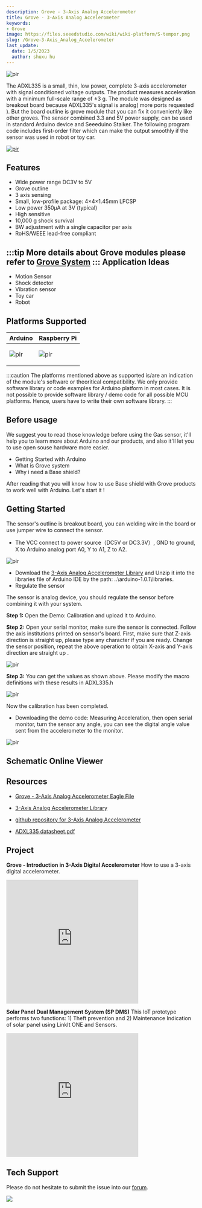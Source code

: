 ```yaml
---
description: Grove - 3-Axis Analog Accelerometer
title: Grove - 3-Axis Analog Accelerometer
keywords:
- Grove
image: https://files.seeedstudio.com/wiki/wiki-platform/S-tempor.png
slug: /Grove-3-Axis_Analog_Accelerometer
last_update:
  date: 1/5/2023
  author: shuxu hu
---
```



<p style={{textAlign: 'center'}}><img src="https://files.seeedstudio.com/wiki/Grove-3-Axis_Analog_Accelerometer/img/Grove-3-axis_Analog_Accelerometer_photo.JPG" alt="pir" width={600} height="auto" /></p>



The ADXL335 is a small, thin, low power, complete 3-axis accelerometer with signal conditioned voltage outputs. The product measures acceleration with a minimum full-scale range of ±3 g.
The module was designed as breakout board because ADXL335's signal is analog( more ports requested ). But the board outline is grove module that you can fix it conveniently like other groves. The sensor combined 3.3 and 5V power supply, can be used in standard Arduino device and Seeeduino Stalker. The following program code includes first-order filter which can make the output smoothly if the sensor was used in robot or toy car.

<!-- [![](https://files.seeedstudio.com/wiki/common/Get_One_Now_Banner.png)](https://www.seeedstudio.com/Grove-3-Axis-Analog-Accelerometer-p-1086.html) -->
[<p><img src="https://files.seeedstudio.com/wiki/common/Get_One_Now_Banner.png" alt="pir" width={600} height="auto" /></p>](https://www.seeedstudio.com/Grove-3-Axis-Analog-Accelerometer-p-1086.html)
 


Features
--------

-   Wide power range DC3V to 5V
-   Grove outline
-   3 axis sensing
-   Small, low-profile package: 4×4×1.45mm LFCSP
-   Low power 350µA at 3V (typical)
-   High sensitive
-   10,000 g shock survival
-   BW adjustment with a single capacitor per axis
-   RoHS/WEEE lead-free compliant

:::tip
    More details about Grove modules please refer to [Grove System](https://wiki.seeedstudio.com/Grove_System/)
:::
Application Ideas
-----------------

-   Motion Sensor
-   Shock detector
-   Vibration sensor
-   Toy car
-   Robot

Platforms Supported
-------------------

<!-- | Arduino                                                                                             | Raspberry Pi                                                                                             |                                                                                                 |                                                                                                          |                                                                                                    |
|-----------------------------------------------------------------------------------------------------|----------------------------------------------------------------------------------------------------------|-------------------------------------------------------------------------------------------------|---------------------------------------------------------------------------------------------------|----------------------------------------------------------------------------------------------------|
| ![](https://files.seeedstudio.com/wiki/wiki_english/docs/images/arduino_logo.jpg) | ![](https://files.seeedstudio.com/wiki/wiki_english/docs/images/raspberry_pi_logo_n.jpg) | ![](https://files.seeedstudio.com/wiki/wiki_english/docs/images/bbg_logo_n.jpg) | ![](https://files.seeedstudio.com/wiki/wiki_english/docs/images/wio_logo_n.jpg) | ![](https://files.seeedstudio.com/wiki/wiki_english/docs/images/linkit_logo.jpg) | -->
|Arduino|Raspberry Pi|
|---|---|
|<p><img src="https://files.seeedstudio.com/wiki/wiki_english/docs/images/arduino_logo.jpg" alt="pir" width={200} height="auto" /></p>|<p><img src="https://files.seeedstudio.com/wiki/wiki_english/docs/images/raspberry_pi_logo_n.jpg" alt="pir" width={200} height="auto" /></p>|


:::caution
    The platforms mentioned above as supported is/are an indication of the module's software or theoritical compatibility. We only provide software library or code examples for Arduino platform in most cases. It is not possible to provide software library / demo code for all possible MCU platforms. Hence, users have to write their own software library.
:::

Before usage
------------

We suggest you to read those knowledge before using the Gas sensor, it'll help you to learn more about Arduino and our products, and also it'll let you to use open souse hardware more easier.

-  Getting Started with Arduino
-  What is Grove system
-  Why i need a Base shield?

After reading that you will know how to use Base shield with Grove products to work well with Arduino. Let's start it !


Getting Started
-----

The sensor's outline is breakout board, you can welding wire in the board or use jumper wire to connect the sensor.

-   The VCC connect to power source（DC5V or DC3.3V）, GND to ground, X to Arduino analog port A0, Y to A1, Z to A2.
<p style={{textAlign: 'center'}}><img src="https://files.seeedstudio.com/wiki/Grove-3-Axis_Analog_Accelerometer/img/Grove-3-axis_analog_accelerometer_V1.0_hardware.jpg" alt="pir" width={600} height="auto" /></p> 

-   Download the [3-Axis Analog Accelerometer Library](https://files.seeedstudio.com/wiki/Grove-3-Axis_Analog_Accelerometer/res/AnalogAccelerometer.zip) and Unzip it into the libraries file of Arduino IDE by the path: ..\\arduino-1.0.1\\libraries.
-   Regulate the sensor

The sensor is analog device, you should regulate the sensor before combining it with your system.

**Step 1:** Open the Demo: Calibration and upload it to Arduino.

**Step 2:** Open your serial monitor, make sure the sensor is connected. Follow the axis institutions printed on sensor's board. First, make sure that Z-axis direction is straight up, please type any character if you are ready. Change the sensor position, repeat the above operation to obtain X-axis and Y-axis direction are straight up .

<!-- ![](https://files.seeedstudio.com/wiki/Grove-3-Axis_Analog_Accelerometer/img/3-Axis_Analog_Accelerometer.jpg) -->
  <p style={{textAlign: 'center'}}><img src="https://files.seeedstudio.com/wiki/Grove-3-Axis_Analog_Accelerometer/img/3-Axis_Analog_Accelerometer.jpg" alt="pir" width={600} height="auto" /></p>



**Step 3:** You can get the values as shown above. Please modify the macro definitions with these results in ADXL335.h

<!-- ![](https://files.seeedstudio.com/wiki/Grove-3-Axis_Analog_Accelerometer/img/Analog_Accelerometer_Code.jpg) -->
  <p style={{textAlign: 'center'}}><img src="https://files.seeedstudio.com/wiki/Grove-3-Axis_Analog_Accelerometer/img/Analog_Accelerometer_Code.jpg" alt="pir" width={600} height="auto" /></p>


Now the calibration has been completed.

-   Downloading the demo code: Measuring Acceleration, then open serial monitor, turn the sensor any angle, you can see the digital angle value sent from the accelerometer to the monitor.

<!-- ![](https://files.seeedstudio.com/wiki/Grove-3-Axis_Analog_Accelerometer/img/3-Axis_Analog_Accelerometer1.jpg) -->
  <p style={{textAlign: 'center'}}><img src="https://files.seeedstudio.com/wiki/Grove-3-Axis_Analog_Accelerometer/img/3-Axis_Analog_Accelerometer1.jpg" alt="pir" width={600} height="auto" /></p>



## Schematic Online Viewer

<div className="altium-ecad-viewer" data-project-src="https://files.seeedstudio.com/wiki/Grove-3-Axis_Analog_Accelerometer/res/Grove-3-Axis_Analog_Accelerometer_Eagle_File.zip" style={{borderRadius: '0px 0px 4px 4px', height: 500, borderStyle: 'solid', borderWidth: 1, borderColor: 'rgb(241, 241, 241)', overflow: 'hidden', maxWidth: 1280, maxHeight: 700, boxSizing: 'border-box'}}>
</div>



Resources
---------

-   [Grove - 3-Axis Analog Accelerometer Eagle File](https://files.seeedstudio.com/wiki/Grove-3-Axis_Analog_Accelerometer/res/Grove-3-Axis_Analog_Accelerometer_Eagle_File.zip)

-   [3-Axis Analog Accelerometer Library](https://files.seeedstudio.com/wiki/Grove-3-Axis_Analog_Accelerometer/res/AnalogAccelerometer.zip)

-   [github repository for 3-Axis Analog Accelerometer](https://github.com/Seeed-Studio/Grove_3Axis_Analog_Accelerometer)

-   [ADXL335 datasheet.pdf](https://files.seeedstudio.com/wiki/Grove-3-Axis_Analog_Accelerometer/res/ADXL335_datasheet.pdf)

## Project 

**Grove - Introduction in 3-Axis Digital Accelerometer** How to use a 3-axis digital accelerometer.

<iframe frameborder='0' height='327.5' scrolling='no' src='https://www.hackster.io/ingo-lohs/grove-introduction-in-3-axis-digital-accelerometer-ea05c3/embed' width='350'></iframe>

<!-- This Markdown file was created from https://www.seeedstudio.com/wiki/Grove_-_3-Axis_Analog_Accelerometer -->

**Solar Panel Dual Management System (SP DMS)** This IoT prototype performs two functions: 1) Theft prevention and 2) Maintenance Indication of solar panel using LinkIt ONE and Sensors.

<iframe frameborder='0' height='327.5' scrolling='no' src='https://www.hackster.io/skyline/solar-panel-dual-management-system-sp-dms-3a87ca/embed' width='350'></iframe>

## Tech Support
Please do not hesitate to submit the issue into our [forum](https://forum.seeedstudio.com/).
<br />
<p style={{textAlign: 'center'}}><a href="https://www.seeedstudio.com/act-4.html?utm_source=wiki&utm_medium=wikibanner&utm_campaign=newproducts" target="_blank"><img src="https://files.seeedstudio.com/wiki/Wiki_Banner/new_product.jpg" /></a></p>
